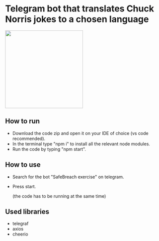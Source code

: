 # Telegram bot that translates Chuck Norris jokes to a chosen language 
<img src='https://github.com/ShaharMachluf/safeBreach-exercise/assets/85555432/b64a0507-ad15-4a5d-9ccc-f35d0e1d7497' width='250'>

## How to run
* Download the code zip and open it on your IDE of choice (vs code recommended).
* In the terminal type "npm i" to install all the relevant node modules.
* Run the code by typing "npm start".

## How to use
* Search for the bot "SafeBreach exercise" on telegram.
* Press start.
  
  (the code has to be running at the same time)

## Used libraries
* telegraf
* axios
* cheerio

